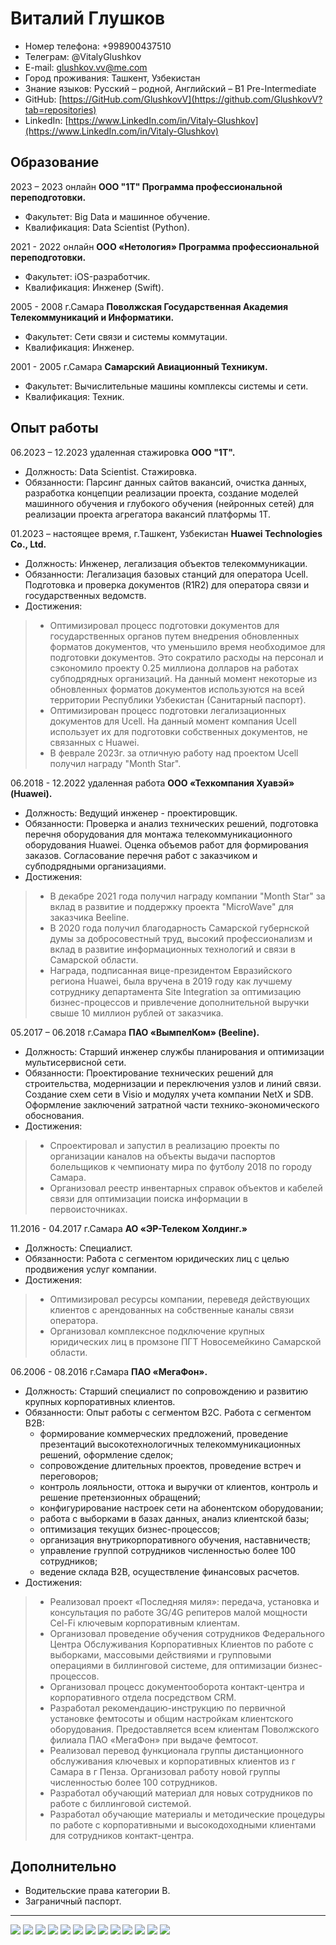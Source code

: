 # Виталий Глушков

- Номер телефона:    +998900437510
- Телеграм:          @VitalyGlushkov
- E-mail:            glushkov.vv@me.com
- Город проживания:  Ташкент, Узбекистан
- Знание языков:     Русский – родной, Английский – B1 Pre-Intermediate
- GitHub:            [https://GitHub.com/GlushkovV](https://github.com/GlushkovV?tab=repositories)
- LinkedIn:          [https://www.LinkedIn.com/in/Vitaly-Glushkov](https://www.LinkedIn.com/in/Vitaly-Glushkov)

## Образование

2023 – 2023 онлайн
**ООО "1Т" Программа профессиональной переподготовки.**
- Факультет: Big Data и машинное обучение.
- Квалификация: Data Scientist (Python).

2021 - 2022 онлайн
**ООО «Нетология» Программа профессиональной переподготовки.**
- Факультет: iOS-разработчик.
- Квалификация: Инженер (Swift).

2005 - 2008 г.Самара
**Поволжская Государственная Академия Телекоммуникаций и Информатики.**
- Факультет: Сети связи и системы коммутации.
- Квалификация: Инженер.

2001 - 2005 г.Самара
**Самарский Авиационный Техникум.**
- Факультет: Вычислительные машины комплексы системы и сети.
- Квалификация: Техник.

## Опыт работы

06.2023 – 12.2023 удаленная стажировка
**ООО "1Т".**
- Должность: Data Scientist. Стажировка.
- Обязанности: Парсинг данных сайтов вакансий, очистка данных, разработка концепции реализации проекта, создание моделей машинного обучения и глубокого обучения (нейронных сетей) для реализации проекта агрегатора вакансий платформы 1T.

01.2023 – настоящее время, г.Ташкент, Узбекистан
**Huawei Technologies Co., Ltd.**
- Должность: Инженер, легализация объектов телекоммуникации.
- Обязанности: Легализация базовых станций для оператора Ucell. Подготовка и проверка документов (R1R2) для оператора связи и государственных ведомств.
- Достижения:
> - Оптимизировал процесс подготовки документов для государственных органов путем внедрения обновленных форматов документов, что уменьшило время необходимое для подготовки документов. Это сократило расходы на персонал и сэкономило проекту 0.25 миллиона долларов на работах субподрядных организаций. На данный момент некоторые из обновленных форматов документов используются на всей территории Республики Узбекистан (Санитарный паспорт).
> - Оптимизирован процесс подготовки легализационных документов для Ucell. На данный момент компания Ucell использует их для подготовки собственных документов, не связанных с Huawei.
> - В феврале 2023г. за отличную работу над проектом Ucell получил награду "Month Star".

06.2018 - 12.2022 удаленная работа
**ООО «Техкомпания Хуавэй» (Huawei).**
- Должность: Ведущий инженер - проектировщик.
- Обязанности: Проверка и анализ технических решений, подготовка перечня оборудования для монтажа телекоммуникационного оборудования Huawei. Оценка объемов работ для формирования заказов. Согласование перечня работ с заказчиком и субподрядными организациями.
- Достижения:
> - В декабре 2021 года получил награду компании "Month Star" за вклад в развитие и поддержку проекта "MicroWave" для заказчика Beeline.
> - В 2020 года получил благодарность Самарской губернской думы за добросовестный труд, высокий профессионализм и вклад в развитие информационных технологий и связи в Самарской области.
> - Награда, подписанная вице-президентом Евразийского региона Huawei, была вручена в 2019 году как лучшему сотруднику департамента Site Integration за оптимизацию бизнес-процессов и привлечение дополнительной выручки свыше 10 миллион рублей от заказчика.

05.2017 – 06.2018 г.Самара
**ПАО «ВымпелКом» (Beeline).**
- Должность: Старший инженер службы планирования и оптимизации мультисервисной сети.
- Обязанности: Проектирование технических решений для строительства, модернизации и переключения узлов и линий связи. Создание схем сети в Visio и модулях учета компании NetX и SDB. Оформление заключений затратной части технико-экономического обоснования.
- Достижения:
> - Спроектировал и запустил в реализацию проекты по организации каналов на объекты выдачи паспортов болельщиков к чемпионату мира по футболу 2018 по городу Самара.
> - Организовал реестр инвентарных справок объектов и кабелей связи для оптимизации поиска информации в первоисточниках.

11.2016 - 04.2017 г.Самара
**АО «ЭР-Телеком Холдинг.»**
- Должность: Специалист.
- Обязанности: Работа с сегментом юридических лиц с целью продвижения услуг компании.
- Достижения:
> - Оптимизировал ресурсы компании, переведя действующих клиентов с арендованных на собственные каналы связи оператора.
> - Организовал комплексное подключение крупных юридических лиц в промзоне ПГТ Новосемейкино Самарской области.

06.2006 - 08.2016 г.Самара
**ПАО «МегаФон».**
- Должность: Старший специалист по сопровождению и развитию крупных корпоративных клиентов.
- Обязанности: Опыт работы с сегментом B2C. Работа с сегментом B2B:
  - формирование коммерческих предложений, проведение презентаций высокотехнологичных телекоммуникационных решений, оформление сделок;
  - сопровождение длительных проектов, проведение встреч и переговоров;
  - контроль лояльности, оттока и выручки от клиентов, контроль и решение претензионных обращений;
  - конфигурирование настроек сети на абонентском оборудовании;
  - работа с выборками в базах данных, анализ клиентской базы;
  - оптимизация текущих бизнес-процессов;
  - организация внутрикорпоративного обучения, наставничеств;
  - управление группой сотрудников численностью более 100 сотрудников; 
  - ведение склада B2B, осуществление финансовых расчетов.
- Достижения:
> - Реализовал проект «Последняя миля»: передача, установка и консультация по работе 3G/4G репитеров малой мощности Cel-Fi ключевым корпоративным клиентам.
> - Организовал проведение обучения сотрудников Федерального Центра Обслуживания Корпоративных Клиентов по работе с выборками, массовыми действиями и групповыми операциями в биллинговой системе, для оптимизации бизнес-процессов.
> - Организовал процесс документооборота контакт-центра и корпоративного отдела посредством CRM.
> - Разработал рекомендацию-инструкцию по первичной установке фемтосоты и общим настройкам клиентского оборудования. Предоставляется всем клиентам Поволжского филиала ПАО «МегаФон» при выдаче фемтосот.
> - Реализовал перевод функционала группы дистанционного обслуживания ключевых и корпоративных клиентов из г Самара в г Пенза. Организовал работу новой группы численностью более 100 сотрудников.
> - Разработал обучающий материал для новых сотрудников по работе с биллинговой системой.
> - Разработал обучающие материалы и методические процедуры по работе с
 корпоративными и высокодоходными клиентами для сотрудников контакт-центра.

## Дополнительно
- Водительские права категории B.
- Заграничный паспорт.


---

![](img/reference-1T_Internship.jpg)
![](img/certificate-1T_Internship.jpg)
![](img/Diploma_DS_1.jpg)
![](img/Diploma_DS_2.jpg)
![](img/Diploma_DS_3.jpg)
![](img/certificate.jpg)
![](img/diploma1.jpg)
![](img/diploma2.jpg)
![](img/MonthlyStar.jpg)
![](img/gramota.jpeg)
![](img/IMG_1726.jpg)
![](img/war_heroes.jpeg)
![](img/foto.jpeg)
